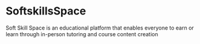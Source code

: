 # SoftskillsSpace
Soft Skill Space is an educational platform that enables everyone to earn or learn through in-person tutoring and course content creation
